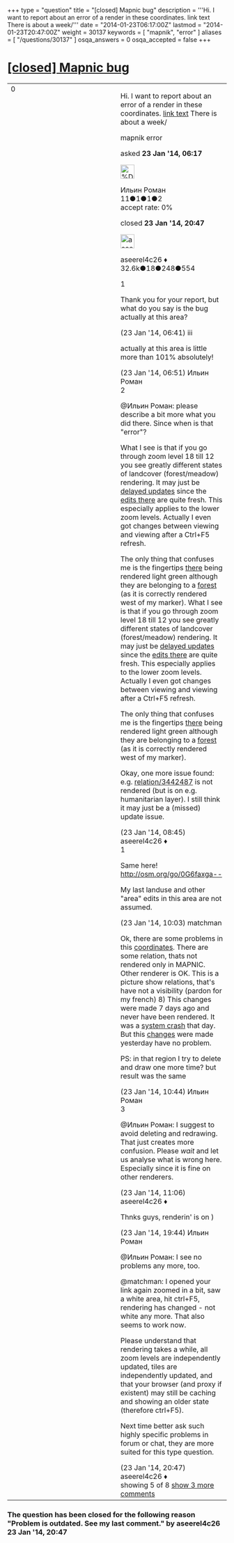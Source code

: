 +++
type = "question"
title = "[closed] Mapnic bug"
description = '''Hi. I want to report about an error of a render in these coordinates.  link text There is about a week/'''
date = "2014-01-23T06:17:00Z"
lastmod = "2014-01-23T20:47:00Z"
weight = 30137
keywords = [ "mapnik", "error" ]
aliases = [ "/questions/30137" ]
osqa_answers = 0
osqa_accepted = false
+++

<div class="headNormal">

# [\[closed\] Mapnic bug](/questions/30137/mapnic-bug)

</div>

<div id="main-body">

<div id="askform">

<table id="question-table" style="width:100%;">
<colgroup>
<col style="width: 50%" />
<col style="width: 50%" />
</colgroup>
<tbody>
<tr>
<td style="width: 30px; vertical-align: top"><div class="vote-buttons">
<span id="post-30137-upvote" class="ajax-command post-vote up" rel="nofollow" title="I like this post (click again to cancel)"> </span>
<div id="post-30137-score" class="post-score" title="current number of votes">
0
</div>
<span id="post-30137-downvote" class="ajax-command post-vote down" rel="nofollow" title="I dont like this post (click again to cancel)"> </span> <span id="favorite-mark" class="ajax-command favorite-mark" rel="nofollow" title="mark/unmark this question as favorite (click again to cancel)"> </span>
<div id="favorite-count" class="favorite-count">
&#10;</div>
</div></td>
<td><div id="item-right">
<div class="question-body">
<p>Hi. I want to report about an error of a render in these coordinates. <a href="https://www.openstreetmap.org/#map=14/64.2950/38.0496">link text</a> There is about a week/</p>
</div>
<div id="question-tags" class="tags-container tags">
<span class="post-tag tag-link-mapnik" rel="tag" title="see questions tagged &#39;mapnik&#39;">mapnik</span> <span class="post-tag tag-link-error" rel="tag" title="see questions tagged &#39;error&#39;">error</span>
</div>
<div id="question-controls" class="post-controls">
&#10;</div>
<div class="post-update-info-container">
<div class="post-update-info post-update-info-user">
<p>asked <strong>23 Jan '14, 06:17</strong></p>
<img src="https://secure.gravatar.com/avatar/3028c329f9c6ca2b42b524c88bfba9a2?s=32&amp;d=identicon&amp;r=g" class="gravatar" width="32" height="32" alt="%D0%98%D0%BB%D1%8C%D0%B8%D0%BD%20%D0%A0%D0%BE%D0%BC%D0%B0%D0%BD&#39;s gravatar image" />
<p><span>Ильин Роман</span><br />
<span class="score" title="11 reputation points">11</span><span title="1 badges"><span class="badge1">●</span><span class="badgecount">1</span></span><span title="1 badges"><span class="silver">●</span><span class="badgecount">1</span></span><span title="2 badges"><span class="bronze">●</span><span class="badgecount">2</span></span><br />
<span class="accept_rate" title="Rate of the user&#39;s accepted answers">accept rate:</span> <span title="Ильин Роман has no accepted answers">0%</span></p>
</div>
<div class="post-update-info post-update-info-edited">
<p><span> closed <strong>23 Jan '14, 20:47</strong> </span></p>
<img src="https://secure.gravatar.com/avatar/66f0dc05b44574e3894be07b0b37cf37?s=32&amp;d=identicon&amp;r=g" class="gravatar" width="32" height="32" alt="aseerel4c26&#39;s gravatar image" />
<p><span>aseerel4c26 ♦</span><br />
<span class="score" title="32615 reputation points"><span>32.6k</span></span><span title="18 badges"><span class="badge1">●</span><span class="badgecount">18</span></span><span title="248 badges"><span class="silver">●</span><span class="badgecount">248</span></span><span title="554 badges"><span class="bronze">●</span><span class="badgecount">554</span></span></p>
</div>
</div>
<div id="comments-container-30137" class="comments-container">
<span id="30139"></span>
<div id="comment-30139" class="comment">
<div id="post-30139-score" class="comment-score">
1
</div>
<div class="comment-text">
<p>Thank you for your report, but what do you say is the bug actually at this area?</p>
</div>
<div id="comment-30139-info" class="comment-info">
<span class="comment-age">(23 Jan '14, 06:41)</span> <span class="comment-user userinfo">iii</span>
</div>
</div>
<span id="30140"></span>
<div id="comment-30140" class="comment">
<div id="post-30140-score" class="comment-score">
&#10;</div>
<div class="comment-text">
<p>actually at this area is little more than 101% absolutely!</p>
</div>
<div id="comment-30140-info" class="comment-info">
<span class="comment-age">(23 Jan '14, 06:51)</span> <span class="comment-user userinfo">Ильин Роман</span>
</div>
</div>
<span id="30142"></span>
<div id="comment-30142" class="comment">
<div id="post-30142-score" class="comment-score">
2
</div>
<div class="comment-text">
<p><span></span><span>@Ильин Роман</span>: please describe a bit more what you did there. Since when is that "error"?</p>
<p>What I see is that if you go through zoom level 18 till 12 you see greatly different states of landcover (forest/meadow) rendering. It may just be <a href="/questions/178/how-often-does-the-main-mapnik-map-get-updated">delayed updates</a> since the <a href="http://zverik.osm.rambler.ru/whodidit/?zoom=13&amp;lat=64.295&amp;lon=38.04943&amp;layers=BTT">edits there</a> are quite fresh. This especially applies to the lower zoom levels. Actually I even got changes between viewing and viewing after a Ctrl+F5 refresh.</p>
<p>The only thing that confuses me is the fingertips <a href="https://www.openstreetmap.org/?mlat=64.2808&amp;mlon=38.0729#map=15/64.2808/38.0729">there</a> being rendered light green although they are belonging to a <a href="https://www.openstreetmap.org/relation/3443273">forest</a> (as it is correctly rendered west of my marker). What I see is that if you go through zoom level 18 till 12 you see greatly different states of landcover (forest/meadow) rendering. It may just be <a href="/questions/178/how-often-does-the-main-mapnik-map-get-updated">delayed updates</a> since the <a href="http://zverik.osm.rambler.ru/whodidit/?zoom=13&amp;lat=64.295&amp;lon=38.04943&amp;layers=BTT">edits there</a> are quite fresh. This especially applies to the lower zoom levels. Actually I even got changes between viewing and viewing after a Ctrl+F5 refresh.</p>
<p>The only thing that confuses me is the fingertips <a href="https://www.openstreetmap.org/?mlat=64.2808&amp;mlon=38.0729#map=15/64.2808/38.0729">there</a> being rendered light green although they are belonging to a <a href="https://www.openstreetmap.org/relation/3443273">forest</a> (as it is correctly rendered west of my marker).</p>
<p>Okay, one more issue found: e.g. <a href="https://www.openstreetmap.org/relation/3442487">relation/3442487</a> is not rendered (but is on e.g. humanitarian layer). I still think it may just be a (missed) update issue.</p>
</div>
<div id="comment-30142-info" class="comment-info">
<span class="comment-age">(23 Jan '14, 08:45)</span> <span class="comment-user userinfo">aseerel4c26 ♦</span>
</div>
</div>
<span id="30143"></span>
<div id="comment-30143" class="comment">
<div id="post-30143-score" class="comment-score">
1
</div>
<div class="comment-text">
<p>Same here! <a href="http://osm.org/go/0G6faxga--">http://osm.org/go/0G6faxga--</a></p>
<p>My last landuse and other "area" edits in this area are not assumed.</p>
</div>
<div id="comment-30143-info" class="comment-info">
<span class="comment-age">(23 Jan '14, 10:03)</span> <span class="comment-user userinfo">matchman</span>
</div>
</div>
<span id="30145"></span>
<div id="comment-30145" class="comment not_top_scorer">
<div id="post-30145-score" class="comment-score">
&#10;</div>
<div class="comment-text">
<p>Ok, there are some problems in this <a href="https://www.openstreetmap.org/#map=18/64.28096/38.07882">coordinates</a>. There are some relation, thats not rendered only in MAPNIC. Other renderer is OK. This is a <span>picture</span> show relations, that's have not a visibility (pardon for my french) 8) This changes were made 7 days ago and never have been rendered. It was a <a href="https://twitter.com/firefishy1/status/423787588659326976">system crash</a> that day. But this <a href="https://www.openstreetmap.org/#map=16/64.0766/38.0646">changes</a> were made yesterday have no problem.</p>
<p>PS: in that region I try to delete and draw one more time? but result was the same</p>
</div>
<div id="comment-30145-info" class="comment-info">
<span class="comment-age">(23 Jan '14, 10:44)</span> <span class="comment-user userinfo">Ильин Роман</span>
</div>
</div>
<span id="30146"></span>
<div id="comment-30146" class="comment">
<div id="post-30146-score" class="comment-score">
3
</div>
<div class="comment-text">
<p><span>@Ильин Роман</span>: I suggest to avoid deleting and redrawing. That just creates more confusion. Please <em>wait</em> and let us analyse what is wrong here. Especially since it is fine on other renderers.</p>
</div>
<div id="comment-30146-info" class="comment-info">
<span class="comment-age">(23 Jan '14, 11:06)</span> <span class="comment-user userinfo">aseerel4c26 ♦</span>
</div>
</div>
<span id="30162"></span>
<div id="comment-30162" class="comment not_top_scorer">
<div id="post-30162-score" class="comment-score">
&#10;</div>
<div class="comment-text">
<p>Thnks guys, renderin' is on )</p>
</div>
<div id="comment-30162-info" class="comment-info">
<span class="comment-age">(23 Jan '14, 19:44)</span> <span class="comment-user userinfo">Ильин Роман</span>
</div>
</div>
<span id="30164"></span>
<div id="comment-30164" class="comment not_top_scorer">
<div id="post-30164-score" class="comment-score">
&#10;</div>
<div class="comment-text">
<p><span></span><span>@Ильин Роман</span>: I see no problems any more, too.</p>
<p><span></span><span>@matchman</span>: I opened your link again zoomed in a bit, saw a white area, hit ctrl+F5, rendering has changed - not white any more. That also seems to work now.</p>
<p>Please understand that rendering takes a while, all zoom levels are independently updated, tiles are independently updated, and that your browser (and proxy if existent) may still be caching and showing an older state (therefore ctrl+F5).</p>
<p>Next time better ask such highly specific problems in <span>forum or chat</span>, they are more suited for this type question.</p>
</div>
<div id="comment-30164-info" class="comment-info">
<span class="comment-age">(23 Jan '14, 20:47)</span> <span class="comment-user userinfo">aseerel4c26 ♦</span>
</div>
</div>
</div>
<div id="comment-tools-30137" class="comment-tools">
<span class="comments-showing"> showing 5 of 8 </span> <a href="#" class="show-all-comments-link">show 3 more comments</a>
</div>
<div class="clear">
&#10;</div>
<div id="comment-30137-form-container" class="comment-form-container">
&#10;</div>
<div class="clear">
&#10;</div>
</div></td>
</tr>
</tbody>
</table>

<div class="question-status" style="margin-bottom:15px">

### The question has been closed for the following reason "Problem is outdated. See my last comment." by aseerel4c26 23 Jan '14, 20:47

</div>

</div>

</div>

